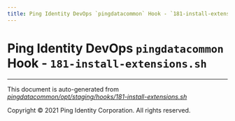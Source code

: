```yaml
---
title: Ping Identity DevOps `pingdatacommon` Hook - `181-install-extensions.sh`
---
```


# Ping Identity DevOps `pingdatacommon` Hook - `181-install-extensions.sh`

---
This document is auto-generated from _[pingdatacommon/opt/staging/hooks/181-install-extensions.sh](https://github.com/pingidentity/pingidentity-docker-builds/blob/master/pingdatacommon/opt/staging/hooks/181-install-extensions.sh)_

Copyright © 2021 Ping Identity Corporation. All rights reserved.
